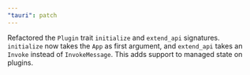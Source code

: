 ```yaml
---
"tauri": patch
---
```


Refactored the `Plugin` trait `initialize` and `extend_api` signatures.
`initialize` now takes the `App` as first argument, and `extend_api` takes an `Invoke` instead of `InvokeMessage`.
This adds support to managed state on plugins.
